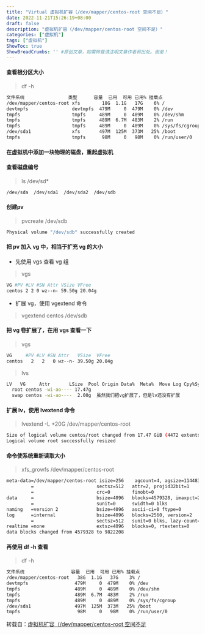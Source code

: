 ```yaml
---
title: "Virtual 虚拟机扩容（/dev/mapper/centos-root 空间不足）"
date: 2022-11-21T15:26:19+08:00
draft: false
description: "虚拟机扩容（/dev/mapper/centos-root 空间不足）"
categories: ["虚拟机"]
tags: ["虚拟机"]
ShowToc: true
ShowBreadCrumbs: '' #原创文章，如需转载请注明文章作者和出处。谢谢！
---
```


#### 查看根分区大小
 > df -h

```bash
文件系统                类型      容量  已用  可用 已用% 挂载点
/dev/mapper/centos-root xfs        18G  1.1G   17G    6% /
devtmpfs                devtmpfs  479M     0  479M    0% /dev
tmpfs                   tmpfs     489M     0  489M    0% /dev/shm
tmpfs                   tmpfs     489M  6.7M  483M    2% /run
tmpfs                   tmpfs     489M     0  489M    0% /sys/fs/cgroup
/dev/sda1               xfs       497M  125M  373M   25% /boot
tmpfs                   tmpfs      98M     0   98M    0% /run/user/0
```
#### 在虚拟机中添加一块物理的磁盘，重起虚拟机
#### 查看磁盘编号
> ls /dev/sd*
```bash
/dev/sda  /dev/sda1  /dev/sda2  /dev/sdb
```
#### 创建pv
> pvcreate /dev/sdb
```bash
Physical volume "/dev/sdb" successfully created
```
#### 把 pv 加入 vg 中，相当于扩充 vg 的大小
- 先使用 vgs 查看 vg 组

> vgs
```bash
VG #PV #LV #SN Attr VSize VFree
centos 2 2 0 wz--n- 59.50g 20.04g
```
 
- 扩展 vg，使用 vgextend 命令
> vgextend centos /dev/sdb

#### 把 vg 卷扩展了，在用 vgs 查看一下
> vgs
```bash
VG     #PV #LV #SN Attr   VSize  VFree
centos   2   2   0 wz--n- 39.50g 20.04g
```
> lvs
```bash
LV   VG     Attr       LSize  Pool Origin Data%  Meta%  Move Log Cpy%Sync Convert
  root centos -wi-ao---- 17.47g                                                   
  swap centos -wi-ao----  2.00g  虽然我们把vg扩展了，但是lv还没有扩展
 ```
#### 扩展 lv，使用 lvextend 命令
> lvextend -L +20G /dev/mapper/centos-root
```bash
Size of logical volume centos/root changed from 17.47 GiB (4472 extents) to 37.47 GiB (9592 extents).
Logical volume root successfully resized
 ```
#### 命令使系统重新读取大小
> xfs_growfs /dev/mapper/centos-root
```bash
meta-data=/dev/mapper/centos-root isize=256    agcount=4, agsize=1144832 blks
         =                       sectsz=512   attr=2, projid32bit=1
         =                       crc=0        finobt=0
data     =                       bsize=4096   blocks=4579328, imaxpct=25
         =                       sunit=0      swidth=0 blks
naming   =version 2              bsize=4096   ascii-ci=0 ftype=0
log      =internal               bsize=4096   blocks=2560, version=2
         =                       sectsz=512   sunit=0 blks, lazy-count=1
realtime =none                   extsz=4096   blocks=0, rtextents=0
data blocks changed from 4579328 to 9822208
 ```
#### 再使用 df  -h 查看
> df -h
```bash
文件系统                 容量  已用  可用 已用% 挂载点
/dev/mapper/centos-root   38G  1.1G   37G    3% /
devtmpfs                 479M     0  479M    0% /dev
tmpfs                    489M     0  489M    0% /dev/shm
tmpfs                    489M  6.7M  483M    2% /run
tmpfs                    489M     0  489M    0% /sys/fs/cgroup
/dev/sda1                497M  125M  373M   25% /boot
tmpfs                     98M     0   98M    0% /run/user/0
```

转载自：<a href="https://www.cnblogs.com/feiyun126/p/7680534.html" target="_blank">虚拟机扩容（/dev/mapper/centos-root 空间不足</a>